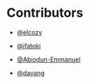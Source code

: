 # Contributors
-  [@elcozy](https://github.com/elcozy)

-  [@ifatoki](https://github.com/ifatoki)

- [@Abiodun-Emmanuel](https://github.com/Abiodun-Emmanuel)

- [@dayang](https://github.com/dayang4321)
